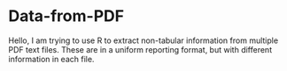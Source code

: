 # Data-from-PDF
Hello, I am trying to use R to extract non-tabular information from multiple PDF text files.
These are in a uniform reporting format, but with different information in each file.

